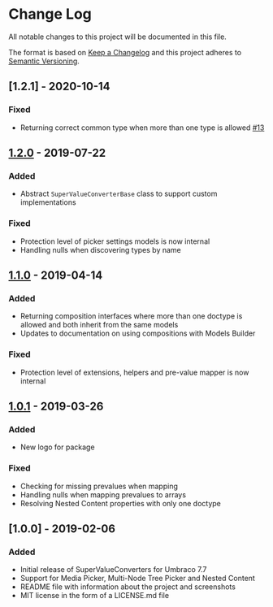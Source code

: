 # Change Log

All notable changes to this project will be documented in this file.

The format is based on [Keep a Changelog](https://keepachangelog.com/) and this project adheres to [Semantic Versioning](https://semver.org/).

## [1.2.1] - 2020-10-14
### Fixed
* Returning correct common type when more than one type is allowed [#13](https://github.com/callumbwhyte/super-value-converters/pull/13)

## [1.2.0] - 2019-07-22
### Added
* Abstract `SuperValueConverterBase` class to support custom implementations

### Fixed
* Protection level of picker settings models is now internal
* Handling nulls when discovering types by name

## [1.1.0] - 2019-04-14
### Added
* Returning composition interfaces where more than one doctype is allowed and both inherit from the same models
* Updates to documentation on using compositions with Models Builder

### Fixed
* Protection level of extensions, helpers and pre-value mapper is now internal

## [1.0.1] - 2019-03-26
### Added
* New logo for package

### Fixed
* Checking for missing prevalues when mapping
* Handling nulls when mapping prevalues to arrays
* Resolving Nested Content properties with only one doctype

## [1.0.0] - 2019-02-06
### Added
* Initial release of SuperValueConverters for Umbraco 7.7
* Support for Media Picker, Multi-Node Tree Picker and Nested Content
* README file with information about the project and screenshots
* MIT license in the form of a LICENSE.md file

[Unreleased]: https://github.com/callumbwhyte/super-value-converters/compare/v1.2.0...HEAD
[1.2.0]: https://github.com/callumbwhyte/super-value-converters/compare/v1.1.0...v1.2.0
[1.1.0]: https://github.com/callumbwhyte/super-value-converters/compare/v1.0.1...v1.1.0
[1.0.1]: https://github.com/callumbwhyte/super-value-converters/compare/v1.0.0...v1.0.1
